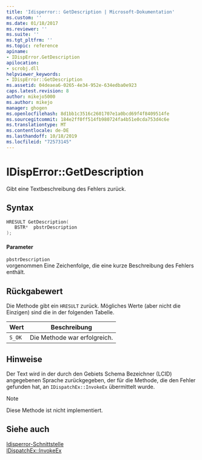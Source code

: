 ```yaml
---
title: 'Idisperror:: GetDescription | Microsoft-Dokumentation'
ms.custom: ''
ms.date: 01/18/2017
ms.reviewer: ''
ms.suite: ''
ms.tgt_pltfrm: ''
ms.topic: reference
apiname:
- IDispError.GetDescription
apilocation:
- scrobj.dll
helpviewer_keywords:
- IDispError::GetDescription
ms.assetid: 04deaea6-0265-4e34-952e-634edba0e923
caps.latest.revision: 8
author: mikejo5000
ms.author: mikejo
manager: ghogen
ms.openlocfilehash: 8d1bb1c3516c2601707e1a0bcd69f4f8409514fe
ms.sourcegitcommit: 184e2ff0ff514fb980724fa4b51e0cda753d4c6e
ms.translationtype: MT
ms.contentlocale: de-DE
ms.lasthandoff: 10/18/2019
ms.locfileid: "72573145"
---
```

# <a name="idisperrorgetdescription"></a>IDispError::GetDescription
Gibt eine Textbeschreibung des Fehlers zurück.  
  
## <a name="syntax"></a>Syntax  
  
```cpp
HRESULT GetDescription(  
   BSTR*  pbstrDescription  
);  
```  
  
#### <a name="parameters"></a>Parameter  
 `pbstrDescription`  
 vorgenommen Eine Zeichenfolge, die eine kurze Beschreibung des Fehlers enthält.  
  
## <a name="return-value"></a>Rückgabewert  
 Die Methode gibt ein `HRESULT` zurück. Mögliches Werte (aber nicht die Einzigen) sind die in der folgenden Tabelle.  
  
|Wert|Beschreibung|  
|-----------|-----------------|  
|`S_OK`|Die Methode war erfolgreich.|  
  
## <a name="remarks"></a>Hinweise  
 Der Text wird in der durch den Gebiets Schema Bezeichner (LCID) angegebenen Sprache zurückgegeben, der für die Methode, die den Fehler gefunden hat, an `IDispatchEx::InvokeEx` übermittelt wurde.  
  
> [!NOTE]
> Diese Methode ist nicht implementiert.  
  
## <a name="see-also"></a>Siehe auch  
 [Idisperror-Schnittstelle](../../winscript/reference/idisperror-interface.md)   
 [IDispatchEx::InvokeEx](../../winscript/reference/idispatchex-invokeex.md)